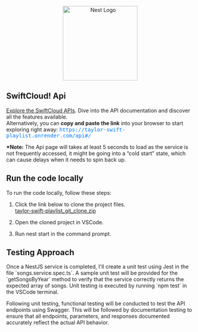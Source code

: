 <p align="center">
  <a href="http://nestjs.com/" target="blank"><img src="https://nestjs.com/img/logo-small.svg" width="200" alt="Nest Logo" /></a>
</p>

## SwiftCloud! Api
<p>
  <a href="https://taylor-swift-playlist.onrender.com/api" target="_blank" rel="noopener noreferrer">Explore the SwiftCloud APIs</a>.
  Dive into the API documentation and discover all the features available.
  <br>
  Alternatively, you can <strong>copy and paste the link</strong> into your browser to start exploring right away: 
  <span style="color: #007bff; font-family: monospace;">
    https://taylor-swift-playlist.onrender.com/api#/
  </span>
  <p><strong>*Note: </strong> The Api page will takes at least 5 seconds to load as the service is not frequently accessed, it might be going into a “cold start” state, which can cause delays when it needs to spin back up.</p>
</p>

## Run the code locally
To run the code locally, follow these steps:
1. Click the link below to clone the project files.<br>
[taylor-swift-playlist_git_clone.zip](https://github.com/user-attachments/files/16671922/taylor-swift-playlist_git_clone.zip)

2. Open the cloned project in VSCode.
3. Run nest start in the command prompt.

## Testing Approach
<p>
  Once a NestJS service is completed, I'll create a unit test using Jest in the file `songs.service.spec.ts`. A sample unit test will be provided for the `getSongsByYear` method to verify that the service correctly returns the expected array of songs. Unit testing is executed by running `npm test` in the VSCode terminal.

Following unit testing, functional testing will be conducted to test the API endpoints using Swagger. This will be followed by documentation testing to ensure that all endpoints, parameters, and responses documented accurately reflect the actual API behavior.
</p>




